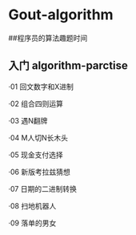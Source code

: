 # Gout-algorithm

##程序员的算法趣题时间

入门
algorithm-parctise
---
·01  回文数字和X进制

·02  组合四则运算

·03  遇N翻牌

·04  M人切N长木头

·05  现金支付选择

·06  新版考拉兹猜想

·07  日期的二进制转换

·08  扫地机器人

·09  落单的男女
